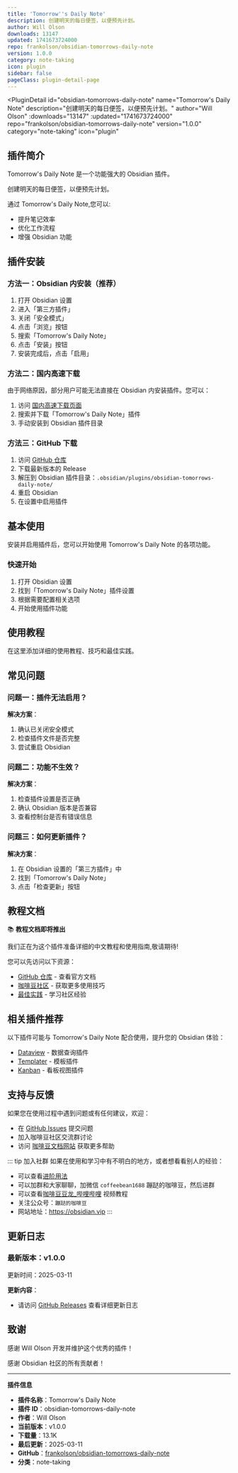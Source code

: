 ```yaml
---
title: 'Tomorrow''s Daily Note'
description: 创建明天的每日便签，以便预先计划。
author: Will Olson
downloads: 13147
updated: 1741673724000
repo: frankolson/obsidian-tomorrows-daily-note
version: 1.0.0
category: note-taking
icon: plugin
sidebar: false
pageClass: plugin-detail-page
---
```


<PluginDetail
  id="obsidian-tomorrows-daily-note"
  name="Tomorrow&#39;s Daily Note"
  description="创建明天的每日便签，以便预先计划。"
  author="Will Olson"
  :downloads="13147"
  :updated="1741673724000"
  repo="frankolson/obsidian-tomorrows-daily-note"
  version="1.0.0"
  category="note-taking"
  icon="plugin"
>

<!-- AUTO_GENERATED_START -->
## 插件简介

Tomorrow&#39;s Daily Note 是一个功能强大的 Obsidian 插件。

创建明天的每日便签，以便预先计划。

通过 Tomorrow&#39;s Daily Note,您可以:

- 提升笔记效率
- 优化工作流程
- 增强 Obsidian 功能

<!-- AUTO_GENERATED_END -->

<!-- AUTO_GENERATED_START -->
## 插件安装

### 方法一：Obsidian 内安装（推荐）

1. 打开 Obsidian 设置
2. 进入「第三方插件」
3. 关闭「安全模式」
4. 点击「浏览」按钮
5. 搜索「Tomorrow&#39;s Daily Note」
6. 点击「安装」按钮
7. 安装完成后，点击「启用」

### 方法二：国内高速下载

由于网络原因，部分用户可能无法直接在 Obsidian 内安装插件。您可以：

1. 访问 [国内高速下载页面](/zh/documentation/obsidian-plugins-download.html)
2. 搜索并下载「Tomorrow&#39;s Daily Note」插件
3. 手动安装到 Obsidian 插件目录

### 方法三：GitHub 下载

1. 访问 [GitHub 仓库](https://github.com/frankolson/obsidian-tomorrows-daily-note)
2. 下载最新版本的 Release
3. 解压到 Obsidian 插件目录：`.obsidian/plugins/obsidian-tomorrows-daily-note/`
4. 重启 Obsidian
5. 在设置中启用插件

## 基本使用

安装并启用插件后，您可以开始使用 Tomorrow&#39;s Daily Note 的各项功能。

### 快速开始

1. 打开 Obsidian 设置
2. 找到「Tomorrow&#39;s Daily Note」插件设置
3. 根据需要配置相关选项
4. 开始使用插件功能

<!-- AUTO_GENERATED_END -->

<!-- CUSTOM_CONTENT_START:tutorial -->
## 使用教程

在这里添加详细的使用教程、技巧和最佳实践。

<!-- CUSTOM_CONTENT_END:tutorial -->

<!-- SHARED_CONTENT_START -->
## 常见问题

### 问题一：插件无法启用？

**解决方案**：
1. 确认已关闭安全模式
2. 检查插件文件是否完整
3. 尝试重启 Obsidian

### 问题二：功能不生效？

**解决方案**：
1. 检查插件设置是否正确
2. 确认 Obsidian 版本是否兼容
3. 查看控制台是否有错误信息

### 问题三：如何更新插件？

**解决方案**：
1. 在 Obsidian 设置的「第三方插件」中
2. 找到「Tomorrow&#39;s Daily Note」
3. 点击「检查更新」按钮

## 教程文档

📚 **教程文档即将推出**

我们正在为这个插件准备详细的中文教程和使用指南,敬请期待!

您可以先访问以下资源：
- [GitHub 仓库](https://github.com/frankolson/obsidian-tomorrows-daily-note) - 查看官方文档
- [咖啡豆社区](/zh/bases/) - 获取更多使用技巧
- [最佳实践](/zh/best-practices/) - 学习社区经验

## 相关插件推荐

以下插件可能与 Tomorrow&#39;s Daily Note 配合使用，提升您的 Obsidian 体验：

- [Dataview](/zh/plugins/dataview.html) - 数据查询插件
- [Templater](/zh/plugins/templater-obsidian.html) - 模板插件
- [Kanban](/zh/plugins/obsidian-kanban.html) - 看板视图插件

## 支持与反馈

如果您在使用过程中遇到问题或有任何建议，欢迎：

- 在 [GitHub Issues](https://github.com/frankolson/obsidian-tomorrows-daily-note/issues) 提交问题
- 加入咖啡豆社区交流群讨论
- 访问 [咖啡豆文档网站](https://obsidian.vip) 获取更多帮助

::: tip 加入社群
如果在使用和学习中有不明白的地方，或者想看看别人的经验：
- 可以查看[进阶用法](/zh/advanced)
- 可以加群和大家聊聊，加微信 `coffeebean1688` 蹦跶的咖啡豆，然后进群
- 可以查看[咖啡豆豆龙_哔哩哔哩](https://space.bilibili.com/618777356) 视频教程
- 关注公众号：`蹦跶的咖啡豆`
- 网站地址：https://obsidian.vip
:::
<!-- SHARED_CONTENT_END -->

<!-- AUTO_GENERATED_START -->
## 更新日志

### 最新版本：v1.0.0

更新时间：2025-03-11

**更新内容**：
- 请访问 [GitHub Releases](https://github.com/frankolson/obsidian-tomorrows-daily-note/releases) 查看详细更新日志

## 致谢

感谢 Will Olson 开发并维护这个优秀的插件！

感谢 Obsidian 社区的所有贡献者！

---

**插件信息**
- **插件名称**：Tomorrow&#39;s Daily Note
- **插件 ID**：obsidian-tomorrows-daily-note
- **作者**：Will Olson
- **当前版本**：v1.0.0
- **下载量**：13.1K
- **最后更新**：2025-03-11
- **GitHub**：[frankolson/obsidian-tomorrows-daily-note](https://github.com/frankolson/obsidian-tomorrows-daily-note)
- **分类**：note-taking
<!-- AUTO_GENERATED_END -->

</PluginDetail>

